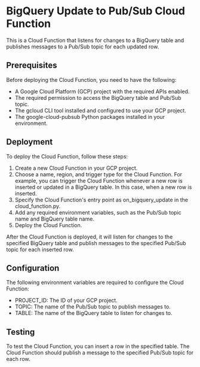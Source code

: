 # BigQuery Update to Pub/Sub Cloud Function

This is a Cloud Function that listens for changes to a BigQuery table and publishes messages to a Pub/Sub topic for each updated row.

## Prerequisites
Before deploying the Cloud Function, you need to have the following:
- A Google Cloud Platform (GCP) project with the required APIs enabled.
- The required permission to access the BigQuery table and Pub/Sub topic.
- The gcloud CLI tool installed and configured to use your GCP project.
- The google-cloud-pubsub Python packages installed in your environment.

## Deployment
To deploy the Cloud Function, follow these steps:
1. Create a new Cloud Function in your GCP project.
2. Choose a name, region, and trigger type for the Cloud Function. For example, you can trigger the Cloud Function whenever a new row is inserted or updated in a BigQuery table. In this case, when a new row is inserted.
3. Specify the Cloud Function's entry point as on_bigquery_update in the cloud_function.py.
4. Add any required environment variables, such as the Pub/Sub topic name and BigQuery table name.
5. Deploy the Cloud Function.

After the Cloud Function is deployed, it will listen for changes to the specified BigQuery table and publish messages to the specified Pub/Sub topic for each inserted row.

## Configuration
The following environment variables are required to configure the Cloud Function:
- PROJECT_ID: The ID of your GCP project.
- TOPIC: The name of the Pub/Sub topic to publish messages to.
- TABLE: The name of the BigQuery table to listen for changes to.

## Testing
To test the Cloud Function, you can insert a row in the specified table. The Cloud Function should publish a message to the specified Pub/Sub topic for each row.
